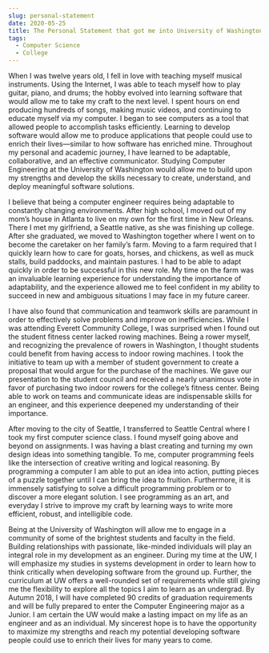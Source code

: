 ```yaml
---
slug: personal-statement
date: 2020-05-25
title: The Personal Statement that got me into University of Washington CSE
tags:
  - Computer Science
  - College
---
```


When I was twelve years old, I fell in love with teaching myself musical instruments. Using the Internet, I was able to teach myself how to play guitar, piano, and drums; the hobby evolved into learning software that would allow me to take my craft to the next level. I spent hours on end producing hundreds of songs, making music videos, and continuing to educate myself via my computer. I began to see computers as a tool that allowed people to accomplish tasks efficiently. Learning to develop software would allow me to produce applications that people could use to enrich their lives—similar to how software has enriched mine. Throughout my personal and academic journey, I have learned to be adaptable, collaborative, and an effective communicator. Studying Computer Engineering at the University of Washington would allow me to build upon my strengths and develop the skills necessary to create, understand, and deploy meaningful software solutions.

I believe that being a computer engineer requires being adaptable to constantly changing environments. After high school, I moved out of my mom’s house in Atlanta to live on my own for the first time in New Orleans. There I met my girlfriend, a Seattle native, as she was finishing up college. After she graduated, we moved to Washington together where I went on to become the caretaker on her family’s farm. Moving to a farm required that I quickly learn how to care for goats, horses, and chickens, as well as muck stalls, build paddocks, and maintain pastures. I had to be able to adapt quickly in order to be successful in this new role. My time on the farm was an invaluable learning experience for understanding the importance of adaptability, and the experience allowed me to feel confident in my ability to succeed in new and ambiguous situations I may face in my future career.

I have also found that communication and teamwork skills are paramount in order to effectively solve problems and improve on inefficiencies. While I was attending Everett Community College, I was surprised when I found out the student fitness center lacked rowing machines. Being a rower myself, and recognizing the prevalence of rowers in Washington, I thought students could benefit from having access to indoor rowing machines. I took the initiative to team up with a member of student government to create a proposal that would argue for the purchase of the machines. We gave our presentation to the student council and received a nearly unanimous vote in favor of purchasing two indoor rowers for the college’s fitness center. Being able to work on teams and communicate ideas are indispensable skills for an engineer, and this experience deepened my understanding of their importance.

After moving to the city of Seattle, I transferred to Seattle Central where I took my first computer science class. I found myself going above and beyond on assignments. I was having a blast creating and turning my own design ideas into something tangible. To me, computer programming feels like the intersection of creative writing and logical reasoning. By programming a computer I am able to put an idea into action, putting pieces of a puzzle together until I can bring the idea to fruition. Furthermore, it is immensely satisfying to solve a difficult programming problem or to discover a more elegant solution. I see programming as an art, and everyday I strive to improve my craft by learning ways to write more efficient, robust, and intelligible code.

Being at the University of Washington will allow me to engage in a community of some of the brightest students and faculty in the field. Building relationships with passionate, like-minded individuals will play an integral role in my development as an engineer. During my time at the UW, I will emphasize my studies in systems development in order to learn how to think critically when developing software from the ground up. Further, the curriculum at UW offers a well-rounded set of requirements while still giving me the flexibility to explore all the topics I aim to learn as an undergrad. By Autumn 2018, I will have completed 90 credits of graduation requirements and will be fully prepared to enter the Computer Engineering major as a Junior. I am certain the UW would make a lasting impact on my life as an engineer and as an individual. My sincerest hope is to have the opportunity to maximize my strengths and reach my potential developing software people could use to enrich their lives for many years to come.
